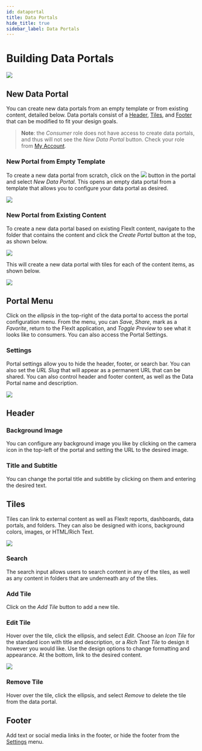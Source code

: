 ```yaml
---
id: dataportal
title: Data Portals
hide_title: true
sidebar_label: Data Portals
---
```


# Building Data Portals

![](/img/dataportal/dataportal.png)

## New Data Portal

You can create new data portals from an empty template or from existing content, detailed below. Data portals consist of a [Header](#header), [Tiles](#tiles), and [Footer](#footer) that can be modified to fit your design goals.

> **Note**: the *Consumer* role does not have access to create data portals, and thus will not see the *New Data Portal* button. Check your role from [My Account](portal.md#user).

### New Portal from Empty Template

To create a new data portal from scratch, click on the *![](/img/portal/new.png)* button in the portal and select *New Data Portal*. This opens an empty data portal from a template that allows you to configure your data portal as desired.

![](/img/dataportal/new_dataportal_blank.png)

### New Portal from Existing Content

To create a new data portal based on existing FlexIt content, navigate to the folder that contains the content and click the *Create Portal* button at the top, as shown below.

![](/img/dataportal/create_portal.png)

This will create a new data portal with tiles for each of the content items, as shown below.

![](/img/dataportal/new_dataportal_content.png)

## Portal Menu

Click on the *ellipsis* in the top-right of the data portal to access the portal configuration menu. From the menu, you can *Save*, *Share*, mark as a *Favorite*, return to the FlexIt application, and *Toggle Preview* to see what it looks like to consumers. You can also access the Portal Settings.

### Settings

Portal settings allow you to hide the header, footer, or search bar. You can also set the *URL Slug* that will appear as a permanent URL that can be shared. You can also control header and footer content, as well as the Data Portal name and description.

![](/img/dataportal/settings.png)

## Header

### Background Image

You can configure any background image you like by clicking on the camera icon in the top-left of the portal and setting the URL to the desired image.

### Title and Subtitle

You can change the portal title and subtitle by clicking on them and entering the desired text.

## Tiles

Tiles can link to external content as well as FlexIt reports, dashboards, data portals, and folders. They can also be designed with icons, background colors, images, or HTML/Rich Text.

![](/img/dataportal/tiles.png)

### Search

The search input allows users to search content in any of the tiles, as well as any content in folders that are underneath any of the tiles.

### Add Tile

Click on the *Add Tile* button to add a new tile.

### Edit Tile

Hover over the tile, click the ellipsis, and select *Edit*. Choose an *Icon Tile* for the standard icon with title and description, or a *Rich Text Tile* to design it however you would like. Use the design options to change formatting and appearance. At the bottom, link to the desired content.

![](/img/dataportal/edit_tile.png)


### Remove Tile

Hover over the tile, click the ellipsis, and select *Remove* to delete the tile from the data portal. 


## Footer

Add text or social media links in the footer, or hide the footer from the [Settings](#settings) menu.